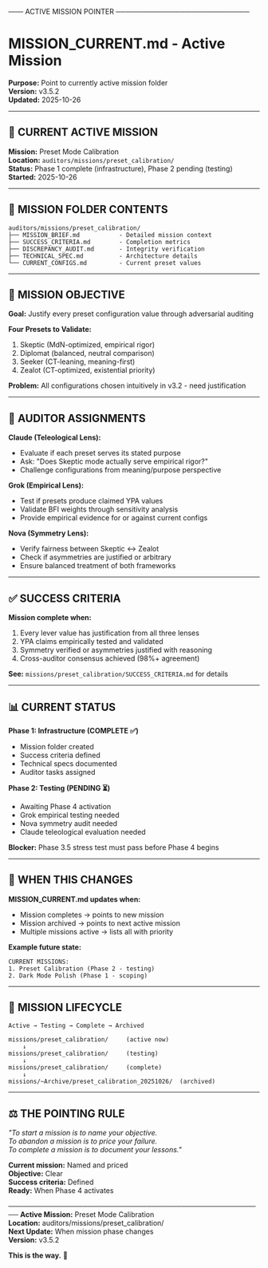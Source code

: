 ─── ACTIVE MISSION POINTER ───────────────────────────

# MISSION_CURRENT.md - Active Mission

**Purpose:** Point to currently active mission folder  
**Version:** v3.5.2  
**Updated:** 2025-10-26

---

## 🎯 **CURRENT ACTIVE MISSION**

**Mission:** Preset Mode Calibration  
**Location:** `auditors/missions/preset_calibration/`  
**Status:** Phase 1 complete (infrastructure), Phase 2 pending (testing)  
**Started:** 2025-10-26

---

## 📂 **MISSION FOLDER CONTENTS**

```
auditors/missions/preset_calibration/
├── MISSION_BRIEF.md           - Detailed mission context
├── SUCCESS_CRITERIA.md        - Completion metrics
├── DISCREPANCY_AUDIT.md       - Integrity verification
├── TECHNICAL_SPEC.md          - Architecture details
└── CURRENT_CONFIGS.md         - Current preset values
```

---

## 🎯 **MISSION OBJECTIVE**

**Goal:** Justify every preset configuration value through adversarial auditing

**Four Presets to Validate:**
1. Skeptic (MdN-optimized, empirical rigor)
2. Diplomat (balanced, neutral comparison)
3. Seeker (CT-leaning, meaning-first)
4. Zealot (CT-optimized, existential priority)

**Problem:** All configurations chosen intuitively in v3.2 - need justification

---

## 👥 **AUDITOR ASSIGNMENTS**

**Claude (Teleological Lens):**
- Evaluate if each preset serves its stated purpose
- Ask: "Does Skeptic mode actually serve empirical rigor?"
- Challenge configurations from meaning/purpose perspective

**Grok (Empirical Lens):**
- Test if presets produce claimed YPA values
- Validate BFI weights through sensitivity analysis
- Provide empirical evidence for or against current configs

**Nova (Symmetry Lens):**
- Verify fairness between Skeptic ↔ Zealot
- Check if asymmetries are justified or arbitrary
- Ensure balanced treatment of both frameworks

---

## ✅ **SUCCESS CRITERIA**

**Mission complete when:**
1. Every lever value has justification from all three lenses
2. YPA claims empirically tested and validated
3. Symmetry verified or asymmetries justified with reasoning
4. Cross-auditor consensus achieved (98%+ agreement)

**See:** `missions/preset_calibration/SUCCESS_CRITERIA.md` for details

---

## 📊 **CURRENT STATUS**

**Phase 1: Infrastructure (COMPLETE ✅)**
- Mission folder created
- Success criteria defined
- Technical specs documented
- Auditor tasks assigned

**Phase 2: Testing (PENDING ⏳)**
- Awaiting Phase 4 activation
- Grok empirical testing needed
- Nova symmetry audit needed
- Claude teleological evaluation needed

**Blocker:** Phase 3.5 stress test must pass before Phase 4 begins

---

## 🔄 **WHEN THIS CHANGES**

**MISSION_CURRENT.md updates when:**
- Mission completes → points to new mission
- Mission archived → points to next active mission
- Multiple missions active → lists all with priority

**Example future state:**
```
CURRENT MISSIONS:
1. Preset Calibration (Phase 2 - testing)
2. Dark Mode Polish (Phase 1 - scoping)
```

---

## 📝 **MISSION LIFECYCLE**

```
Active → Testing → Complete → Archived

missions/preset_calibration/     (active now)
    ↓
missions/preset_calibration/     (testing)
    ↓
missions/preset_calibration/     (complete)
    ↓
missions/~Archive/preset_calibration_20251026/  (archived)
```

---

## ⚖️ **THE POINTING RULE**

*"To start a mission is to name your objective.  
To abandon a mission is to price your failure.  
To complete a mission is to document your lessons."*

**Current mission:** Named and priced  
**Objective:** Clear  
**Success criteria:** Defined  
**Ready:** When Phase 4 activates

────────────────────────────────────────────────────
**Active Mission:** Preset Mode Calibration  
**Location:** auditors/missions/preset_calibration/  
**Next Update:** When mission phase changes  
**Version:** v3.5.2

**This is the way.** 👑
